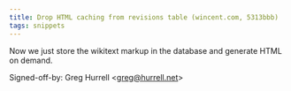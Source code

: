 ```yaml
---
title: Drop HTML caching from revisions table (wincent.com, 5313bbb)
tags: snippets
---
```


Now we just store the wikitext markup in the database and generate HTML on demand.

Signed-off-by: Greg Hurrell &lt;greg@hurrell.net&gt;
